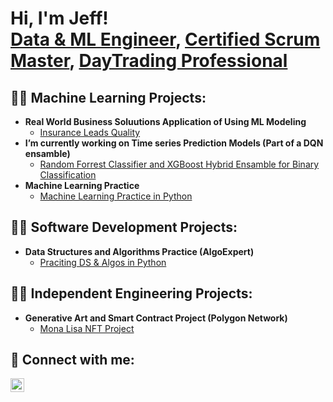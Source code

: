 <h1>Hi, I'm Jeff! <br/><a href="https://github.com/joshmadakor1">Data & ML Engineer</a>, <a href="">Certified Scrum Master</a>, <a href="">DayTrading Professional</a></h1>

<h2>👨‍💻 Machine Learning Projects:</h2>

- <b>Real World Business Soluutions Application of Using ML Modeling</b>
  - [Insurance Leads Quality](https://github.com/joshmadakor1/4chan-Image-Analysis-Middleware-C964) <b><i></b></i>
- <b>I’m currently working on Time series Prediction Models (Part of a DQN ensamble)</b>
  - [Random Forrest Classifier and XGBoost Hybrid Ensamble for Binary Classification](https://github.com/Decopain/Random-Forrest-Classifier-and-XGBoost-Hybrid-Ensamble-for-Binary-Classification.git) <b><i></b></i>
- <b>Machine Learning Practice </b>
  - [Machine Learning Practice in Python](https://github.com/Decopain/Machine-Learnig-Practice.git)<b><i></b></i>
    
<h2> 👨‍💻 Software Development Projects:</h2>

- <b>Data Structures and Algorithms Practice (AlgoExpert)</b>
  - [Praciting DS & Algos in Python](https://github.com/joshmadakor1/Algorithms-Practice)

<h2>👨‍💻 Independent Engineering Projects:</h2>

- <b>Generative Art and Smart Contract Project (Polygon Network)</b>
  - [Mona Lisa NFT Project](https://github.com/Decopain/Meta-Mona-Lisa.git)

<h2> 🤳 Connect with me:</h2>


[<img align="left" alt="JoshMadakor | LinkedIn" width="22px" src="https://cdn.jsdelivr.net/npm/simple-icons@v3/icons/linkedin.svg" />][linkedin]


[linkedin]: https://www.linkedin.com/in/jefferson-decopain-1318b795/

<!--

Here are some ideas to get you started:

- 🔭 I’m currently working on ...
- 🌱 I’m currently learning ...
- 👯 I’m looking to collaborate on ...
- 🤔 I’m looking for help with ...
- 💬 Ask me about ...
- 📫 How to reach me: ...
- 😄 Pronouns: ...
- ⚡ Fun fact: ...
-->
